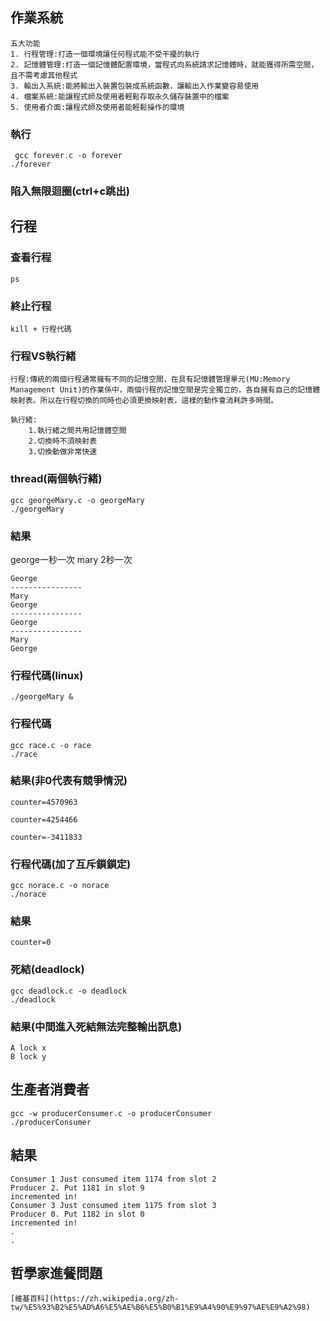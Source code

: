 ## 作業系統
```
五大功能
1. 行程管理:打造一個環境讓任何程式能不受干擾的執行
2. 記憶體管理:打造一個記憶體配置環境，當程式向系統請求記憶體時，就能獲得所需空間，且不需考慮其他程式
3. 輸出入系統:能將輸出入裝置包裝成系統函數，讓輸出入作業變容易使用
4. 檔案系統:能讓程式師及使用者輕鬆存取永久儲存裝置中的檔案
5. 使用者介面:讓程式師及使用者能輕鬆操作的環境
```
### 執行
```
 gcc forever.c -o forever
./forever
```
### 陷入無限迴圈(ctrl+c跳出)

## 行程
### 查看行程
```
ps
```
### 終止行程
```
kill + 行程代碼
```

### 行程VS執行緒
```
行程:傳統的兩個行程通常擁有不同的記憶空間，在具有記憶體管理單元(MU:Memory Management Unit)的作業係中，兩個行程的記憶空間是完全獨立的，各自擁有自己的記憶體映射表。所以在行程切換的同時也必須更換映射表，這樣的動作會消耗許多時間。

執行緒:
    1.執行緒之間共用記憶體空間
    2.切換時不須映射表
    3.切換動做非常快速
```
### thread(兩個執行緒)
```
gcc georgeMary.c -o georgeMary 
./georgeMary
```

### 結果
george一秒一次 mary 2秒一次
```
George
----------------
Mary
George
----------------
George
----------------
Mary
George
```
### 行程代碼(linux)
```
./georgeMary &
```
### 行程代碼
```
gcc race.c -o race
./race
```

### 結果(非0代表有競爭情況)
```
counter=4570963
```
```
counter=4254466
```
```
counter=-3411833
```

### 行程代碼(加了互斥鎖鎖定)
```
gcc norace.c -o norace
./norace
```

### 結果
```
counter=0
```
### 死結(deadlock)
```
gcc deadlock.c -o deadlock
./deadlock
```
### 結果(中間進入死結無法完整輸出訊息)
```
A lock x
B lock y
```
## 生產者消費者
```
gcc -w producerConsumer.c -o producerConsumer 
./producerConsumer
```
## 結果
```
Consumer 1 Just consumed item 1174 from slot 2
Producer 2. Put 1181 in slot 9
incremented in!
Consumer 3 Just consumed item 1175 from slot 3
Producer 0. Put 1182 in slot 0
incremented in!
.
.
```

## 哲學家進餐問題
```
[維基百科](https://zh.wikipedia.org/zh-tw/%E5%93%B2%E5%AD%A6%E5%AE%B6%E5%B0%B1%E9%A4%90%E9%97%AE%E9%A2%98)
```




